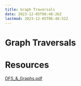 ```yaml
---
title: Graph Traversals
date: 2023-12-05T06:48:26Z
lastmod: 2023-12-05T06:48:52Z
---
```


# Graph Traversals

# Resources

[DFS_&amp;_Graphs.pdf](assets/DFS__Graphs-20231205064851-1vu7rtm.pdf)

‍
